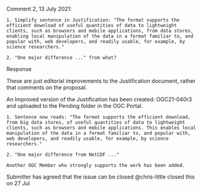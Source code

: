 Comment 2, 13 July 2021:

    1. Simplify sentence in Justification: "The format supports the efficient download of useful quantities of data to lightweight clients, such as browsers and mobile applications, from data stores, enabling local manipulation of the data in a format familiar to, and popular with, web developers, and readily usable, for example, by science researchers."
    
    2. "One major difference ..." from what?

Response

These are just editorial improvements to the Justification document, rather that comments on the proposal.

An Improved version of the Justification has been created: OGC21-040r3 and uploaded to the Pending folder in the OGC Portal.

    1. Sentence now reads: "The format supports the efficient download, from big data stores, of useful quantities of data to lightweight clients, such as browsers and mobile applications. This enables local manipulation of the data in a format familiar to, and popular with, web developers, and readily usable, for example, by science researchers."
    
    2. "One major difference from NetCDF ..."
    
    Another OGC Member who strongly supports the work has been added.

Submitter has agreed that the issue can be closed
@chris-little closed this on 27 Jul 

